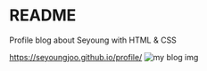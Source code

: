 # README

Profile blog about Seyoung with HTML & CSS

https://seyoungjoo.github.io/profile/
![my blog img](https://github.com/SeyoungJoo/seyoungjoo.github.io/blob/gh-pages/images/BLOG.JPG)
